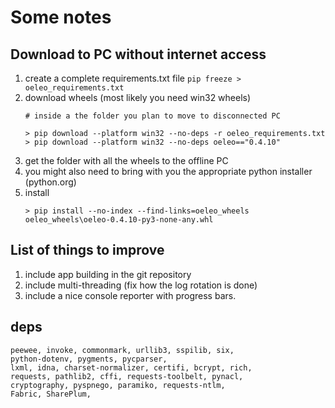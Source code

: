# Some notes

## Download to PC without internet access

1. create a complete requirements.txt file
    ```pip freeze > oeleo_requirements.txt```
2. download wheels (most likely you need win32 wheels)
   ```
   # inside a the folder you plan to move to disconnected PC
   
   > pip download --platform win32 --no-deps -r oeleo_requirements.txt 
   > pip download --platform win32 --no-deps oeleo=="0.4.10"
   ```
3. get the folder with all the wheels to the offline PC
4. you might also need to bring with you the appropriate python installer (python.org)
5. install
   ```
   > pip install --no-index --find-links=oeleo_wheels oeleo_wheels\oeleo-0.4.10-py3-none-any.whl
   ```
   
## List of things to improve

1. include app building in the git repository
2. include multi-threading (fix how the log rotation is done)
3. include a nice console reporter with progress bars.


## deps
    
```text
peewee, invoke, commonmark, urllib3, sspilib, six, 
python-dotenv, pygments, pycparser, 
lxml, idna, charset-normalizer, certifi, bcrypt, rich, 
requests, pathlib2, cffi, requests-toolbelt, pynacl, 
cryptography, pyspnego, paramiko, requests-ntlm, 
Fabric, SharePlum, 
```